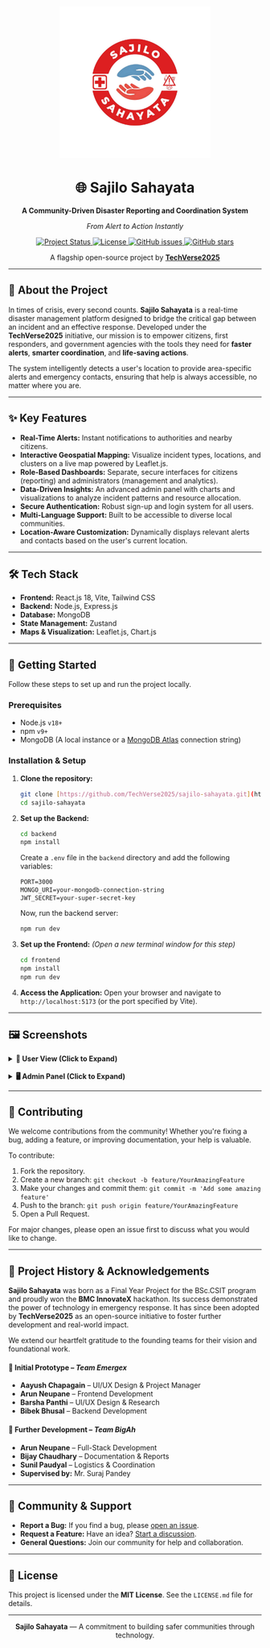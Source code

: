 <div align="center">
  <img src="./assets/images/logo-full.jpg" alt="Sajilo Sahayata Logo" width="300"/>
  <h1>🌐 Sajilo Sahayata</h1>
  <p><strong>A Community-Driven Disaster Reporting and Coordination System</strong></p>
  <p><em>From Alert to Action Instantly</em></p>

  <a href="https://github.com/TechVerse2025/sajilo-sahayata">
    <img src="https://img.shields.io/badge/status-active-success.svg" alt="Project Status">
  </a>
  <a href="https://github.com/TechVerse2025/sajilo-sahayata/blob/main/LICENSE">
    <img src="https://img.shields.io/badge/license-MIT-blue.svg" alt="License">
  </a>
  <a href="https://github.com/TechVerse2025/sajilo-sahayata/issues">
    <img src="https://img.shields.io/github/issues/TechVerse2025/sajilo-sahayata" alt="GitHub issues">
  </a>
  <a href="https://github.com/TechVerse2025/sajilo-sahayata/stargazers">
    <img src="https://img.shields.io/github/stars/TechVerse2025/sajilo-sahayata" alt="GitHub stars">
  </a>

  <p>A flagship open-source project by <strong><a href="https://github.com/TechVerse2025">TechVerse2025</a></strong></p>
</div>

---

## 🎯 About the Project

In times of crisis, every second counts. **Sajilo Sahayata** is a real-time disaster management platform designed to bridge the critical gap between an incident and an effective response. Developed under the **TechVerse2025** initiative, our mission is to empower citizens, first responders, and government agencies with the tools they need for **faster alerts**, **smarter coordination**, and **life-saving actions**.

The system intelligently detects a user's location to provide area-specific alerts and emergency contacts, ensuring that help is always accessible, no matter where you are.

---

## ✨ Key Features

-   **Real-Time Alerts:** Instant notifications to authorities and nearby citizens.
-   **Interactive Geospatial Mapping:** Visualize incident types, locations, and clusters on a live map powered by Leaflet.js.
-   **Role-Based Dashboards:** Separate, secure interfaces for citizens (reporting) and administrators (management and analytics).
-   **Data-Driven Insights:** An advanced admin panel with charts and visualizations to analyze incident patterns and resource allocation.
-   **Secure Authentication:** Robust sign-up and login system for all users.
-   **Multi-Language Support:** Built to be accessible to diverse local communities.
-   **Location-Aware Customization:** Dynamically displays relevant alerts and contacts based on the user's current location.

---

## 🛠️ Tech Stack

-   **Frontend:** React.js 18, Vite, Tailwind CSS
-   **Backend:** Node.js, Express.js
-   **Database:** MongoDB
-   **State Management:** Zustand
-   **Maps & Visualization:** Leaflet.js, Chart.js

---

## 🚀 Getting Started

Follow these steps to set up and run the project locally.

### Prerequisites

-   Node.js `v18+`
-   npm `v9+`
-   MongoDB (A local instance or a [MongoDB Atlas](https://www.mongodb.com/cloud/atlas) connection string)

### Installation & Setup

1.  **Clone the repository:**
    ```bash
    git clone [https://github.com/TechVerse2025/sajilo-sahayata.git](https://github.com/TechVerse2025/sajilo-sahayata.git)
    cd sajilo-sahayata
    ```

2.  **Set up the Backend:**
    ```bash
    cd backend
    npm install
    ```
    Create a `.env` file in the `backend` directory and add the following variables:
    ```env
    PORT=3000
    MONGO_URI=your-mongodb-connection-string
    JWT_SECRET=your-super-secret-key
    ```
    Now, run the backend server:
    ```bash
    npm run dev
    ```

3.  **Set up the Frontend:**
    *(Open a new terminal window for this step)*
    ```bash
    cd frontend
    npm install
    npm run dev
    ```

4.  **Access the Application:**
    Open your browser and navigate to `http://localhost:5173` (or the port specified by Vite).

---

## 🖼️ Screenshots

<details>
  <summary><strong>📱 User View (Click to Expand)</strong></summary>
  <br />
  <div style="display: flex; flex-wrap: wrap; gap: 10px;">
    <img src="./assets/screenshots/welcome.png" alt="Welcome" width="180"/>
    <img src="./assets/screenshots/signup.png" alt="Sign Up" width="180"/>
    <img src="./assets/screenshots/signin.png" alt="Sign In" width="180"/>
    <img src="./assets/screenshots/forgot-password.png" alt="Forgot Password" width="180"/>
    <img src="./assets/screenshots/otp-verification.png" alt="OTP Verification" width="180"/>
    <img src="./assets/screenshots/home.png" alt="Home" width="180"/>
    <img src="./assets/screenshots/report.png" alt="Report" width="180"/>
    <img src="./assets/screenshots/map.png" alt="Map Page" width="180"/>
    <img src="./assets/screenshots/profile.png" alt="Profile" width="180"/>
  </div>
</details>

<br />

<details>
  <summary><strong>🖥️ Admin Panel (Click to Expand)</strong></summary>
  <br />
  <div style="display: flex; flex-direction: column; gap: 15px;">
    <img src="./assets/screenshots/admin-dashboard.png" alt="Admin Dashboard" width="100%"/>
    <img src="./assets/screenshots/manage-users.png" alt="Manage Users" width="100%"/>
    <img src="./assets/screenshots/manage-alerts.png" alt="Manage Alerts" width="100%"/>
    <img src="./assets/screenshots/manage-reports.png" alt="Manage Reports" width="100%"/>
    <img src="./assets/screenshots/unauthorized.png" alt="Unauthorized" width="100%"/>
  </div>
</details>

---

## 🤝 Contributing

We welcome contributions from the community! Whether you're fixing a bug, adding a feature, or improving documentation, your help is valuable.

To contribute:
1.  Fork the repository.
2.  Create a new branch: `git checkout -b feature/YourAmazingFeature`
3.  Make your changes and commit them: `git commit -m 'Add some amazing feature'`
4.  Push to the branch: `git push origin feature/YourAmazingFeature`
5.  Open a Pull Request.

For major changes, please open an issue first to discuss what you would like to change.

---

## 📜 Project History & Acknowledgements

**Sajilo Sahayata** was born as a Final Year Project for the BSc.CSIT program and proudly won the **BMC InnovateX** hackathon. Its success demonstrated the power of technology in emergency response. It has since been adopted by **TechVerse2025** as an open-source initiative to foster further development and real-world impact.

We extend our heartfelt gratitude to the founding teams for their vision and foundational work.

#### 🔹 Initial Prototype – _Team Emergex_
-   **Aayush Chapagain** – UI/UX Design & Project Manager
-   **Arun Neupane** – Frontend Development
-   **Barsha Panthi** – UI/UX Design & Research
-   **Bibek Bhusal** – Backend Development

#### 🔹 Further Development – _Team BigAh_
-   **Arun Neupane** – Full-Stack Development
-   **Bijay Chaudhary** – Documentation & Reports
-   **Sunil Paudyal** – Logistics & Coordination
-   **Supervised by:** Mr. Suraj Pandey

---

## 💬 Community & Support

-   **Report a Bug:** If you find a bug, please [open an issue](https://github.com/TechVerse2025/sajilo-sahayata/issues).
-   **Request a Feature:** Have an idea? [Start a discussion](https://github.com/TechVerse2025/sajilo-sahayata/discussions).
-   **General Questions:** Join our community for help and collaboration.

---

## 📄 License

This project is licensed under the **MIT License**. See the `LICENSE.md` file for details.

---

<div align="center">
  <p><strong>Sajilo Sahayata</strong> — A commitment to building safer communities through technology.</p>
</div>